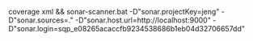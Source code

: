 coverage xml && sonar-scanner.bat -D"sonar.projectKey=jeng" -D"sonar.sources=." -D"sonar.host.url=http://localhost:9000" -D"sonar.login=sqp_e08265acaccfb9234538686b1eb04d32706657dd"